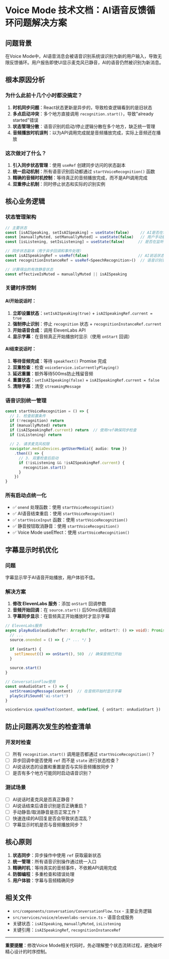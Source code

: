 # Voice Mode 技术文档：AI语音反馈循环问题解决方案

## 问题背景

在Voice Mode中，AI语音消息会被语音识别系统误识别为新的用户输入，导致无限反馈循环。用户报告即使UI显示麦克风已静音，AI的语音仍然被识别为新消息。

## 根本原因分析

### 为什么此前十几个小时都没搞定？

1. **时机同步问题**：React状态更新是异步的，导致检查逻辑看到的是旧状态
2. **多点启动冲突**：多个地方直接调用 `recognition.start()`，导致"already started"错误
3. **状态管理分散**：语音识别的启动/停止逻辑分散在多个地方，缺乏统一管理
4. **音频播放时机误判**：以为API调用完成就是音频播放完成，实际上音频还在播放

### 这次做对了什么？

1. **引入同步状态管理**：使用 `useRef` 创建同步访问的状态副本
2. **统一启动机制**：所有语音识别启动都通过 `startVoiceRecognition()` 函数
3. **精确的音频时机控制**：等待真正的音频播放完成，而不是API调用完成
4. **双重停止机制**：同时停止状态和实际的识别实例

## 核心业务逻辑

### 状态管理架构

```typescript
// 主要状态
const [isAISpeaking, setIsAISpeaking] = useState(false)     // AI是否在说话
const [manuallyMuted, setManuallyMuted] = useState(false)   // 用户手动静音
const [isListening, setIsListening] = useState(false)      // 是否在监听

// 同步状态副本（用于异步回调和事件处理）
const isAISpeakingRef = useRef(false)                      // AI说话状态的同步副本
const recognitionInstanceRef = useRef<SpeechRecognition>()  // 语音识别实例的引用

// 计算得出的有效静音状态
const effectiveIsMuted = manuallyMuted || isAISpeaking
```

### 关键时序控制

#### AI开始说话时：
1. **立即设置状态**：`setIsAISpeaking(true)` + `isAISpeakingRef.current = true`
2. **强制停止识别**：停止 `recognition` 状态 + `recognitionInstanceRef.current`
3. **开始语音合成**：调用 ElevenLabs API
4. **显示字幕**：在音频真正开始播放时显示（使用 `onStart` 回调）

#### AI结束说话时：
1. **等待音频完成**：等待 `speakText()` Promise 完成
2. **双重检查**：检查 `voiceService.isCurrentlyPlaying()`
3. **延迟重置**：额外等待500ms防止残留音频
4. **重置状态**：`setIsAISpeaking(false)` + `isAISpeakingRef.current = false`
5. **清除字幕**：清空 `streamingMessage`

### 语音识别统一管理

```typescript
const startVoiceRecognition = () => {
  // 1. 检查前置条件
  if (!recognition) return
  if (manuallyMuted) return
  if (isAISpeakingRef.current) return  // 使用ref确保同步检查
  if (isListening) return
  
  // 2. 请求麦克风权限
  navigator.mediaDevices.getUserMedia({ audio: true })
    .then(() => {
      // 3. 双重检查后启动
      if (!isListening && !isAISpeakingRef.current) {
        recognition.start()
      }
    })
}
```

### 所有启动点统一化

- ✅ `onend` 处理函数：使用 `startVoiceRecognition()`
- ✅ AI语音结束重启：使用 `startVoiceRecognition()`
- ✅ `startVoiceInput` 函数：使用 `startVoiceRecognition()`
- ✅ 静音按钮取消静音：使用 `startVoiceRecognition()`
- ✅ Voice Mode useEffect：使用 `startVoiceRecognition()`

## 字幕显示时机优化

### 问题
字幕显示早于AI语音开始播放，用户体验不佳。

### 解决方案
1. **修改 ElevenLabs 服务**：添加 `onStart` 回调参数
2. **音频开始回调**：在 `source.start()` 后50ms调用回调
3. **字幕同步显示**：在音频真正开始播放时才显示字幕

```typescript
// ElevenLabs服务
async playAudio(audioBuffer: ArrayBuffer, onStart?: () => void): Promise<void> {
  // ...
  source.onended = () => { /* ... */ }
  
  if (onStart) {
    setTimeout(() => onStart(), 50)  // 确保音频已开始
  }
  
  source.start()
}

// ConversationFlow使用
const onAudioStart = () => {
  setStreamingMessage(content)  // 在音频开始时显示字幕
  playSciFiSound('ai-start')
}

voiceService.speakText(content, undefined, { onStart: onAudioStart })
```

## 防止问题再次发生的检查清单

### 开发时检查
- [ ] 所有 `recognition.start()` 调用是否都通过 `startVoiceRecognition()`？
- [ ] 异步回调中是否使用 `ref` 而不是 `state` 进行状态检查？
- [ ] AI说话状态的设置和重置是否与实际音频播放同步？
- [ ] 是否有多个地方可能同时启动语音识别？

### 测试场景
- [ ] AI说话时麦克风是否真正静音？
- [ ] AI说话结束后语音识别是否正确重启？
- [ ] 手动静音/取消静音是否正常工作？
- [ ] 快速连续的AI回复是否会导致状态混乱？
- [ ] 字幕显示时机是否与音频播放同步？

## 核心原则

1. **状态同步**：异步操作中使用 `ref` 获取最新状态
2. **统一管理**：所有语音识别操作通过统一入口
3. **精确时机**：等待真实的音频事件，不依赖API调用完成
4. **防御编程**：多重检查和错误处理
5. **用户体验**：字幕与音频精确同步

## 相关文件

- `src/components/conversation/ConversationFlow.tsx` - 主要业务逻辑
- `src/services/voice/elevenlabs-service.ts` - 语音合成服务
- 关键状态：`isAISpeaking`, `manuallyMuted`, `isListening`
- 关键引用：`isAISpeakingRef`, `recognitionInstanceRef`

---

**重要提醒**：修改Voice Mode相关代码时，务必理解整个状态流转过程，避免破坏精心设计的时序控制。
